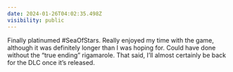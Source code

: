 ```yaml
---
date: 2024-01-26T04:02:35.498Z
visibility: public
---
```


Finally platinumed #SeaOfStars. Really enjoyed my time with the game, although it was definitely longer than I was hoping for. Could have done without the “true ending” rigamarole. That said, I’ll almost certainly be back for the DLC once it’s released.
